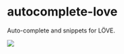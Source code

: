 # autocomplete-love

Auto-complete and snippets for LÖVE.

![](https://raw.githubusercontent.com/rameshvarun/love-ide/master/demo/autocomplete.png)
